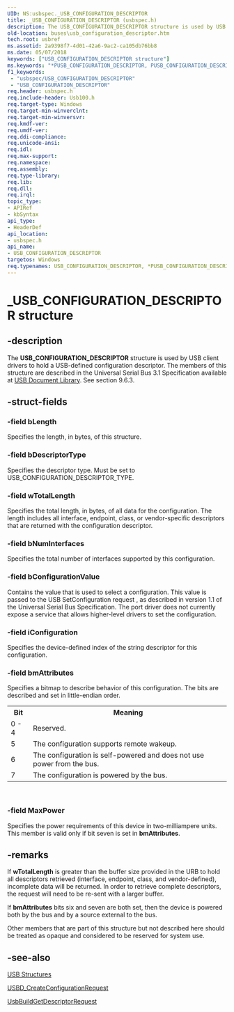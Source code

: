 ```yaml
---
UID: NS:usbspec._USB_CONFIGURATION_DESCRIPTOR
title: _USB_CONFIGURATION_DESCRIPTOR (usbspec.h)
description: The USB_CONFIGURATION_DESCRIPTOR structure is used by USB client drivers to hold a USB-defined configuration descriptor.
old-location: buses\usb_configuration_descriptor.htm
tech.root: usbref
ms.assetid: 2a9398f7-4d01-42a6-9ac2-ca105db76bb8
ms.date: 05/07/2018
keywords: ["USB_CONFIGURATION_DESCRIPTOR structure"]
ms.keywords: "*PUSB_CONFIGURATION_DESCRIPTOR, PUSB_CONFIGURATION_DESCRIPTOR, PUSB_CONFIGURATION_DESCRIPTOR structure pointer [Buses], USB_CONFIGURATION_DESCRIPTOR, USB_CONFIGURATION_DESCRIPTOR structure [Buses], _USB_CONFIGURATION_DESCRIPTOR, buses.usb_configuration_descriptor, usbspec/PUSB_CONFIGURATION_DESCRIPTOR, usbspec/USB_CONFIGURATION_DESCRIPTOR, usbstrct_f057519c-8b38-479c-9065-16c2106550aa.xml"
f1_keywords:
 - "usbspec/USB_CONFIGURATION_DESCRIPTOR"
 - "USB_CONFIGURATION_DESCRIPTOR"
req.header: usbspec.h
req.include-header: Usb100.h
req.target-type: Windows
req.target-min-winverclnt: 
req.target-min-winversvr: 
req.kmdf-ver: 
req.umdf-ver: 
req.ddi-compliance: 
req.unicode-ansi: 
req.idl: 
req.max-support: 
req.namespace: 
req.assembly: 
req.type-library: 
req.lib: 
req.dll: 
req.irql: 
topic_type:
- APIRef
- kbSyntax
api_type:
- HeaderDef
api_location:
- usbspec.h
api_name:
- USB_CONFIGURATION_DESCRIPTOR
targetos: Windows
req.typenames: USB_CONFIGURATION_DESCRIPTOR, *PUSB_CONFIGURATION_DESCRIPTOR
---
```


# _USB_CONFIGURATION_DESCRIPTOR structure


## -description


The  <b>USB_CONFIGURATION_DESCRIPTOR</b> structure is used by USB client drivers to hold a USB-defined configuration descriptor.
The members of this structure are described in the Universal Serial Bus 3.1 Specification available at [USB Document Library](https://www.usb.org/documents). See section 9.6.3.

## -struct-fields




### -field bLength

Specifies the length, in bytes, of this structure.


### -field bDescriptorType

Specifies the descriptor type. Must be set to USB_CONFIGURATION_DESCRIPTOR_TYPE.


### -field wTotalLength

Specifies the total length, in bytes, of all data for the configuration. The length includes all interface, endpoint, class, or vendor-specific descriptors that are returned with the configuration descriptor.


### -field bNumInterfaces

Specifies the total number of interfaces supported by this configuration.


### -field bConfigurationValue

Contains the value that is used to select a configuration. This value is passed to the USB SetConfiguration request , as described in version 1.1 of the Universal Serial Bus Specification. The port driver does not currently expose a service that allows higher-level drivers to set the configuration. 


### -field iConfiguration

Specifies the device-defined index of the string descriptor for this configuration.


### -field bmAttributes

Specifies a bitmap to describe behavior of this configuration. The bits are described and set in little-endian order.

<table>
<tr>
<th>Bit</th>
<th>Meaning</th>
</tr>
<tr>
<td>
0 - 4

</td>
<td>
Reserved.

</td>
</tr>
<tr>
<td>
5

</td>
<td>
The configuration supports remote wakeup.

</td>
</tr>
<tr>
<td>
6

</td>
<td>
The configuration is self-powered and does not use power from the bus.

</td>
</tr>
<tr>
<td>
7

</td>
<td>
The configuration is powered by the bus.

</td>
</tr>
</table>
 


### -field MaxPower

Specifies the power requirements of this device in two-milliampere units. This member is valid only if bit seven is set in <b>bmAttributes</b>.


## -remarks



If <b>wTotalLength</b> is greater than the buffer size provided in the URB to hold all descriptors retrieved (interface, endpoint, class, and vendor-defined), incomplete data will be returned. In order to retrieve complete descriptors, the request will need to be re-sent with a larger buffer.

If <b>bmAttributes</b> bits six and seven are both set, then the device is powered both by the bus and by a source external to the bus.

Other members that are part of this structure but not described here should be treated as opaque and considered to be reserved for system use.




## -see-also




<a href="https://docs.microsoft.com/windows-hardware/drivers/ddi/index">USB Structures</a>



<a href="https://docs.microsoft.com/windows-hardware/drivers/ddi/usbdlib/nf-usbdlib-usbd_createconfigurationrequest">USBD_CreateConfigurationRequest</a>



<a href="https://docs.microsoft.com/previous-versions/ff538943(v=vs.85)">UsbBuildGetDescriptorRequest</a>
 

 

